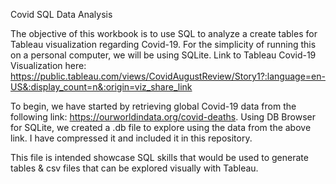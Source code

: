 Covid SQL Data Analysis

The objective of this workbook is to use SQL to analyze a create tables for Tableau visualization regarding Covid-19. For the simplicity of running this on a personal computer, we will be using SQLite. Link to Tableau Covid-19 Visualization here: https://public.tableau.com/views/CovidAugustReview/Story1?:language=en-US&:display_count=n&:origin=viz_share_link

To begin, we have started by retrieving global Covid-19 data from the following link: https://ourworldindata.org/covid-deaths. Using DB Browser for SQLite, we created a .db file to explore using the data from the above link. I have compressed it and included it in this repository.

This file is intended showcase SQL skills that would be used to generate tables & csv files that can be explored visually with Tableau. 
